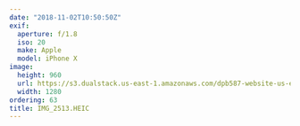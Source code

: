```yaml
---
date: "2018-11-02T10:50:50Z"
exif:
  aperture: f/1.8
  iso: 20
  make: Apple
  model: iPhone X
image:
  height: 960
  url: https://s3.dualstack.us-east-1.amazonaws.com/dpb587-website-us-east-1/asset/gallery/2018-europe-trip/b4577612-7f76-6587-9ca4-e7f8523bbcef~1280.jpg
  width: 1280
ordering: 63
title: IMG_2513.HEIC
---
```


